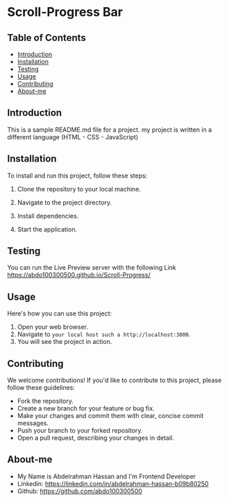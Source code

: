 # Scroll-Progress Bar

## Table of Contents

- [Introduction](#introduction)
- [Installation](#installation)
- [Testing](#testing)
- [Usage](#usage)
- [Contributing](#contributing)
- [About-me](#about-me)

## Introduction

This is a sample README.md file for a project. my project is written in a different language (HTML - CSS - JavaScript)

## Installation

To install and run this project, follow these steps:

1. Clone the repository to your local machine.

2. Navigate to the project directory.

3. Install dependencies.

4. Start the application.

## Testing

You can run the Live Preview server with the following Link https://abdo100300500.github.io/Scroll-Progress/

## Usage

Here's how you can use this project:

1. Open your web browser.
2. Navigate to `your local host such a http://localhost:3000`.
3. You will see the project in action.

## Contributing

We welcome contributions! If you'd like to contribute to this project, please follow these guidelines:

- Fork the repository.
- Create a new branch for your feature or bug fix.
- Make your changes and commit them with clear, concise commit messages.
- Push your branch to your forked repository.
- Open a pull request, describing your changes in detail.

## About-me

- My Name is Abdelrahman Hassan and I'm Frontend Developer
- Linkedin: https://linkedin.com/in/abdelrahman-hassan-b09b80250
- Github: https://github.com/abdo100300500
